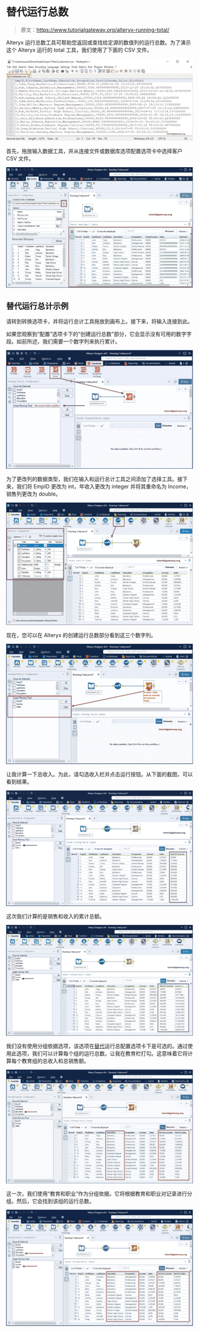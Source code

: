 # 替代运行总数

> 原文：<https://www.tutorialgateway.org/alteryx-running-total/>

Alteryx 运行总数工具可帮助您返回或查找给定源的数值列的运行总数。为了演示这个 Alteryx 运行的 total 工具，我们使用了下面的 CSV 文件。

![Find Running Total 0](img/db981729a0f36caddb4557953757830c.png)

首先，拖放输入数据工具，并从连接文件或数据库选项配置选项卡中选择客户 CSV 文件。

![Calculate Running Total 1](img/17ca50b349789cc260b0e13de41d6938.png)

## 替代运行总计示例

请转到转换选项卡，并将运行总计工具拖放到画布上。接下来，将输入连接到此。

如果您观察到“配置”选项卡下的“创建运行总数”部分，它会显示没有可用的数字字段。如前所述，我们需要一个数字列来执行累计。

![Alteryx Running Total 2](img/0cfbbdde4d32fab50fddefe030c9aaab.png)

为了更改列的数据类型，我们在输入和运行总计工具之间添加了选择工具。接下来，我们将 EmpID 更改为 int，年收入更改为 integer 并将其重命名为 Income，销售列更改为 double。

![Alteryx Running Total 3](img/f3c90a8e708afed7aed849d3400eff6e.png)

现在，您可以在 Alteryx 的创建运行总数部分看到这三个数字列。

![Alteryx Running Total 4](img/5eb5b559f162802dee3dfb5e38b4b513.png)

让我计算一下总收入。为此，请勾选收入栏并点击运行按钮。从下面的截图，可以看到结果。

![Alteryx Running Total 5](img/c1d60ed37fb06bb574ca6445c910368b.png)

这次我们计算的是销售和收入的累计总额。

![Running Total 6](img/d442c1f7116107311555358035ea4c28.png)

我们没有使用分组依据选项，该选项在[替代](https://www.tutorialgateway.org/alteryx-tutorial/)运行总配置选项卡下是可选的。通过使用此选项，我们可以计算每个组的运行总数。让我在教育栏打勾。这意味着它将计算每个教育组的总收入和总销售额。

![Alteryx Running Total 7](img/f1c1d8ecb3fee449aaf32f3dcb11237d.png)

这一次，我们使用“教育和职业”作为分组依据。它将根据教育和职业对记录进行分组。然后，它会找到该组的运行总数。

![Alteryx Running Total 8](img/4e8639df8e8a70fc101f7a459f39b642.png)